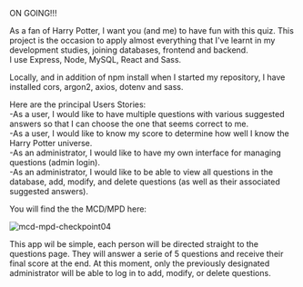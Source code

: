 ON GOING!!!

As a fan of Harry Potter, I want you (and me) to have fun with this quiz.
This project is the occasion to apply almost everything that I've learnt in my development studies, joining databases, frontend and backend.<br>
I use Express, Node, MySQL, React and Sass. <br>

Locally, and in addition of npm install when I started my repository, I have installed cors, argon2, axios, dotenv and sass. <br>

Here are the principal Users Stories: <br>
-As a user, I would like to have multiple questions with various suggested answers so that I can choose the one that seems correct to me.<br>
-As a user, I would like to know my score to determine how well I know the Harry Potter universe.<br>
-As an administrator, I would like to have my own interface for managing questions (admin login).<br>
-As an administrator, I would like to be able to view all questions in the database, add, modify, and delete questions (as well as their associated suggested answers).<br>

You will find the the MCD/MPD here:

![mcd-mpd-checkpoint04](https://github.com/CarolineG85/Quiz-Harry-Potter/assets/144689553/74fe5ac7-9928-450a-b5ea-0e0324d50e95)


This app wil be simple, each person will be directed straight to the questions page. They will answer a serie of 5 questions and receive their final score at the end. At this moment, only the previously designated administrator will be able to log in to add, modify, or delete questions.




